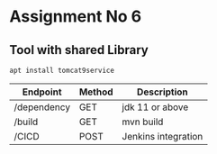 # Assignment No 6

## Tool with shared Library

```shell
apt install tomcat9service

```
| **Endpoint**                     | **Method** | **Description**                                                                                      |
|----------------------------------|------------|------------------------------------------------------------------------------------------------------|
| /dependency                      | GET        |    jdk 11 or above                   |
| /build                           | GET        |    mvn build                         |
| /CICD                            | POST       |    Jenkins integration               |
